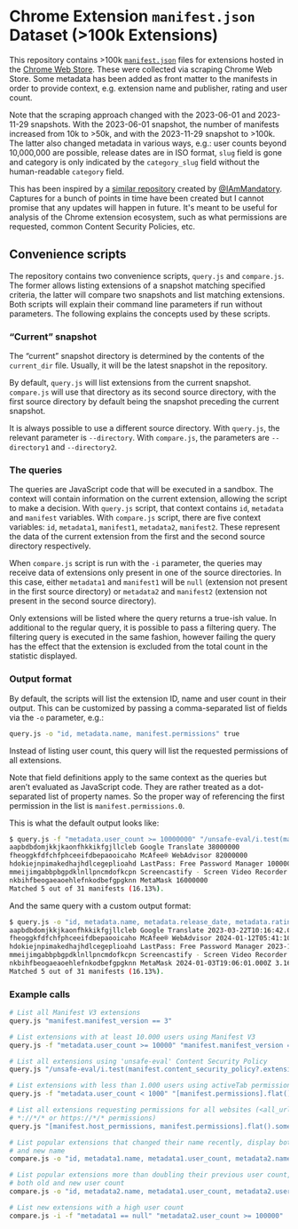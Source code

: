 # Chrome Extension `manifest.json` Dataset (>100k Extensions)

This repository contains >100k [`manifest.json`](https://developer.chrome.com/extensions/manifest) files for extensions hosted in the [Chrome Web Store](https://chromewebstore.google.com/). These were collected via scraping Chrome Web Store. Some metadata has been added as front matter to the manifests in order to provide context, e.g. extension name and publisher, rating and user count.

Note that the scraping approach changed with the 2023-06-01 and 2023-11-29 snapshots. With the 2023-06-01 snapshot, the number of manifests increased from 10k to >50k, and with the  2023-11-29 snapshot to >100k. The latter also changed metadata in various ways, e.g.: user counts beyond 10,000,000 are possible, release dates are in ISO format, `slug` field is gone and category is only indicated by the `category_slug` field without the human-readable `category` field.

This has been inspired by a [similar repository](https://github.com/mandatoryprogrammer/chrome-extension-manifests-dataset/) created by [@IAmMandatory](https://infosec.exchange/@mandatory). Captures for a bunch of points in time have been created but I cannot promise that any updates will happen in future. It's meant to be useful for analysis of the Chrome extension ecosystem, such as what permissions are requested, common Content Security Policies, etc.

## Convenience scripts

The repository contains two convenience scripts, `query.js` and `compare.js`. The former allows listing extensions of a snapshot matching specified criteria, the latter will compare two snapshots and list matching extensions. Both scripts will explain their command line parameters if run without parameters. The following explains the concepts used by these scripts.

### “Current” snapshot

The “current” snapshot directory is determined by the contents of the `current_dir` file. Usually, it will be the latest snapshot in the repository.

By default, `query.js` will list extensions from the current snapshot. `compare.js` will use that directory as its second source directory, with the first source directory by default being the snapshot preceding the current snapshot.

It is always possible to use a different source directory. With `query.js`, the relevant parameter is `--directory`. With `compare.js`, the parameters are `--directory1` and `--directory2`.

### The queries

The queries are JavaScript code that will be executed in a sandbox. The context will contain information on the current extension, allowing the script to make a decision. With `query.js` script, that context contains `id`, `metadata` and `manifest` variables. With `compare.js` script, there are five context variables: `id`, `metadata1`, `manifest1`, `metadata2`, `manifest2`. These represent the data of the current extension from the first and the second source directory respectively.

When `compare.js` script is run with the `-i` parameter, the queries may receive data of extensions only present in one of the source directories. In this case, either `metadata1` and `manifest1` will be `null` (extension not present in the first source directory) or `metadata2` and `manifest2` (extension not present in the second source directory).

Only extensions will be listed where the query returns a true-ish value. In additional to the regular query, it is possible to pass a filtering query. The filtering query is executed in the same fashion, however failing the query has the effect that the extension is excluded from the total count in the statistic displayed.

### Output format

By default, the scripts will list the extension ID, name and user count in their output. This can be customized by passing a comma-separated list of fields via the `-o` parameter, e.g.:

```sh
query.js -o "id, metadata.name, manifest.permissions" true
```

Instead of listing user count, this query will list the requested permissions of all extensions.

Note that field definitions apply to the same context as the queries but aren’t evaluated as JavaScript code. They are rather treated as a dot-separated list of property names. So the proper way of referencing the first permission in the list is `manifest.permissions.0`.

This is what the default output looks like:

```sh
$ query.js -f "metadata.user_count >= 10000000" "/unsafe-eval/i.test(manifest.content_security_policy?.extension_pages || manifest.content_security_policy)"
aapbdbdomjkkjkaonfhkkikfgjllcleb Google Translate 38000000
fheoggkfdfchfphceeifdbepaooicaho McAfee® WebAdvisor 82000000
hdokiejnpimakedhajhdlcegeplioahd LastPass: Free Password Manager 10000000
mmeijimgabbpbgpdklnllpncmdofkcpn Screencastify - Screen Video Recorder 12000000
nkbihfbeogaeaoehlefnkodbefgpgknn MetaMask 16000000
Matched 5 out of 31 manifests (16.13%).
```

And the same query with a custom output format:

```sh
$ query.js -o "id, metadata.name, metadata.release_date, metadata.rating, manifest.manifest_version" -f "metadata.user_count >= 10000000" "/unsafe-eval/i.test(manifest.content_security_policy?.extension_pages || manifest.content_security_policy)"
aapbdbdomjkkjkaonfhkkikfgjllcleb Google Translate 2023-03-22T10:16:42.000Z 4.334249213282607 2
fheoggkfdfchfphceeifdbepaooicaho McAfee® WebAdvisor 2024-01-12T05:41:10.000Z 4.565129151291513 3
hdokiejnpimakedhajhdlcegeplioahd LastPass: Free Password Manager 2023-12-15T18:24:57.000Z 4.349355259345117 2
mmeijimgabbpbgpdklnllpncmdofkcpn Screencastify - Screen Video Recorder 2023-12-01T15:33:04.000Z 3.976567884217781 2
nkbihfbeogaeaoehlefnkodbefgpgknn MetaMask 2024-01-03T19:06:01.000Z 3.1609870740305523 2
Matched 5 out of 31 manifests (16.13%).
```


### Example calls

```sh
# List all Manifest V3 extensions
query.js "manifest.manifest_version == 3"
```

```sh
# List extensions with at least 10.000 users using Manifest V3
query.js -f "metadata.user_count >= 10000" "manifest.manifest_version == 3"
```

```sh
# List all extensions using 'unsafe-eval' Content Security Policy
query.js "/unsafe-eval/i.test(manifest.content_security_policy?.extension_pages || manifest.content_security_policy)"
```

```sh
# List extensions with less than 1.000 users using activeTab permission
query.js -f "metadata.user_count < 1000" "[manifest.permissions].flat().includes('activeTab')"
```

```sh
# List all extensions requesting permissions for all websites (<all_urls>,
# *://*/* or https://*/* permissions)
query.js "[manifest.host_permissions, manifest.permissions].flat().some(permission => ['<all_urls>', '*://*/*', 'https://*/*'].includes(permission))"
```

```sh
# List popular extensions that changed their name recently, display both old
# and new name
compare.js -o "id, metadata1.name, metadata1.user_count, metadata2.name, metadata2.user_count" -f "metadata2.user_count >= 1000000" "metadata1.name != metadata2.name"
```

```sh
# List popular extensions more than doubling their previous user count, display
# both old and new user count
compare.js -o "id, metadata2.name, metadata1.user_count, metadata2.user_count" -f "metadata2.user_count >= 1000000" "metadata1.user_count * 2 < metadata2.user_count"
```

```sh
# List new extensions with a high user count
compare.js -i -f "metadata1 == null" "metadata2.user_count >= 100000"
```
